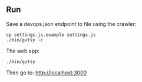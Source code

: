 ## Run

Save a devops.json endpoint to file using the crawler:

```
cp settings.js.example settings.js
./bin/gutsy -c
```

The web app:

```
./bin/gutsy
```

Then go to: [http://localhost:3000](http://localhost:3000)
